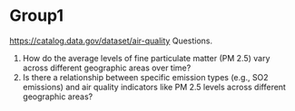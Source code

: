 # Group1
https://catalog.data.gov/dataset/air-quality
Questions.
1. How do the average levels of fine particulate matter (PM 2.5) vary across different geographic areas over time?
2. Is there a relationship between specific emission types (e.g., SO2 emissions) and air quality indicators like PM 2.5 levels across different geographic areas?
